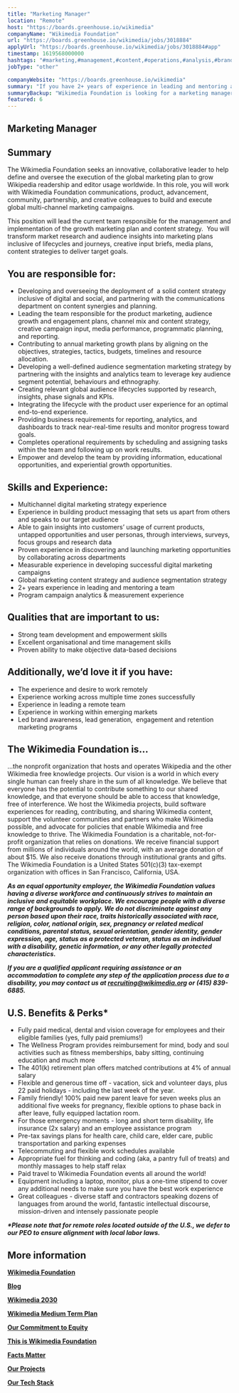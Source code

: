 ```yaml
---
title: "Marketing Manager"
location: "Remote"
host: "https://boards.greenhouse.io/wikimedia"
companyName: "Wikimedia Foundation"
url: "https://boards.greenhouse.io/wikimedia/jobs/3018884"
applyUrl: "https://boards.greenhouse.io/wikimedia/jobs/3018884#app"
timestamp: 1619568000000
hashtags: "#marketing,#management,#content,#operations,#analysis,#branding,#socialmedia,#monitoring,#office,#finance"
jobType: "other"

companyWebsite: "https://boards.greenhouse.io/wikimedia"
summary: "If you have 2+ years of experience in leading and mentoring a team, Wikimedia Foundation is looking for someone with your knowledge."
summaryBackup: "Wikimedia Foundation is looking for a marketing manager that has experience in: #marketing, #management, #content."
featured: 6
---
```


## Marketing Manager

## Summary

The Wikimedia Foundation seeks an innovative, collaborative leader to help define and oversee the execution of the global marketing plan to grow Wikipedia readership and editor usage worldwide. In this role, you will work with Wikimedia Foundation communications, product, advancement, community, partnership, and creative colleagues to build and execute global multi-channel marketing campaigns.

This position will lead the current team responsible for the management and implementation of the growth marketing plan and content strategy.  You will transform market research and audience insights into marketing plans inclusive of lifecycles and journeys, creative input briefs, media plans, content strategies to deliver target goals.  

## You are responsible for:

*   Developing and overseeing the deployment of  a solid content strategy inclusive of digital and social, and partnering with the communications department on content synergies and planning.
*   Leading the team responsible for the product marketing, audience growth and engagement plans, channel mix and content strategy, creative campaign input, media performance, programmatic planning, and reporting.
*   Contributing to annual marketing growth plans by aligning on the objectives, strategies, tactics, budgets, timelines and resource allocation.
*   Developing a well-defined audience segmentation marketing strategy by partnering with the insights and analytics team to leverage key audience segment potential, behaviours and ethnography.
*   Creating relevant global audience lifecycles supported by research, insights, phase signals and KPIs.
*   Integrating the lifecycle with the product user experience for an optimal end-to-end experience.
*   Providing business requirements for reporting, analytics, and dashboards to track near-real-time results and monitor progress toward goals.  
*   Completes operational requirements by scheduling and assigning tasks within the team and following up on work results.
*   Empower and develop the team by providing information, educational opportunities, and experiential growth opportunities.

## Skills and Experience:

*   Multichannel digital marketing strategy experience
*   Experience in building product messaging that sets us apart from others and speaks to our target audience
*   Able to gain insights into customers’ usage of current products, untapped opportunities and user personas, through interviews, surveys, focus groups and research data
*   Proven experience in discovering and launching marketing opportunities by collaborating across departments
*   Measurable experience in developing successful digital marketing campaigns
*   Global marketing content strategy and audience segmentation strategy
*   2+ years experience in leading and mentoring a team
*   Program campaign analytics & measurement experience

## Qualities that are important to us:

*   Strong team development and empowerment skills
*   Excellent organisational and time management skills
*   Proven ability to make objective data-based decisions  

## Additionally, we’d love it if you have:

*   The experience and desire to work remotely
*   Experience working across multiple time zones successfully
*   Experience in leading a remote team
*   Experience in working within emerging markets
*   Led brand awareness, lead generation,  engagement and retention marketing programs

## The Wikimedia Foundation is... 

...the nonprofit organization that hosts and operates Wikipedia and the other Wikimedia free knowledge projects. Our vision is a world in which every single human can freely share in the sum of all knowledge. We believe that everyone has the potential to contribute something to our shared knowledge, and that everyone should be able to access that knowledge, free of interference. We host the Wikimedia projects, build software experiences for reading, contributing, and sharing Wikimedia content, support the volunteer communities and partners who make Wikimedia possible, and advocate for policies that enable Wikimedia and free knowledge to thrive. The Wikimedia Foundation is a charitable, not-for-profit organization that relies on donations. We receive financial support from millions of individuals around the world, with an average donation of about $15. We also receive donations through institutional grants and gifts. The Wikimedia Foundation is a United States 501(c)(3) tax-exempt organization with offices in San Francisco, California, USA.

**_As an equal opportunity employer, the Wikimedia Foundation values having a diverse workforce and continuously strives to maintain an inclusive and equitable workplace. We encourage people with a diverse range of backgrounds to apply. We do not discriminate against any person based upon their race, traits historically associated with race, religion, color, national origin, sex, pregnancy or related medical conditions, parental status, sexual orientation, gender identity, gender expression, age, status as a protected veteran, status as an individual with a disability, genetic information, or any other legally protected characteristics._**

**_If you are a qualified applicant requiring assistance or an accommodation to complete any step of the application process due to a disability, you may contact us at recruiting@wikimedia.org or (415) 839-6885._**

## U.S. Benefits & Perks\*

*   Fully paid medical, dental and vision coverage for employees and their eligible families (yes, fully paid premiums!)
*   The Wellness Program provides reimbursement for mind, body and soul activities such as fitness memberships, baby sitting, continuing education and much more
*   The 401(k) retirement plan offers matched contributions at 4% of annual salary
*   Flexible and generous time off - vacation, sick and volunteer days, plus 22 paid holidays - including the last week of the year.
*   Family friendly! 100% paid new parent leave for seven weeks plus an additional five weeks for pregnancy, flexible options to phase back in after leave, fully equipped lactation room.
*   For those emergency moments - long and short term disability, life insurance (2x salary) and an employee assistance program
*   Pre-tax savings plans for health care, child care, elder care, public transportation and parking expenses
*   Telecommuting and flexible work schedules available
*   Appropriate fuel for thinking and coding (aka, a pantry full of treats) and monthly massages to help staff relax
*   Paid travel to Wikimedia Foundation events all around the world!
*   Equipment including a laptop, monitor, plus a one-time stipend to cover any additional needs to make sure you have the best work experience
*   Great colleagues - diverse staff and contractors speaking dozens of languages from around the world, fantastic intellectual discourse, mission-driven and intensely passionate people

**_\*Please note that for remote roles located outside of the U.S., we defer to our PEO to ensure alignment with local labor laws._**

## More information

[**Wikimedia Foundation**](https://wikimediafoundation.org/)

[**Blog**](https://wikimediafoundation.org/news/)

[**Wikimedia 2030**](https://meta.wikimedia.org/wiki/Strategy/Wikimedia_movement/2017)

[**Wikimedia Medium Term Plan**](https://meta.wikimedia.org/wiki/Wikimedia_Foundation_Medium-term_plan_2019)

[**Our Commitment to Equity**](https://medium.com/freely-sharing-the-sum-of-all-knowledge/we-stand-for-racial-justice-49c31afbabca)

[**This is Wikimedia Foundation**](https://www.youtube.com/watch?v=OQzZI0l3IOw) 

[**Facts Matter**](https://www.youtube.com/watch?v=xQ4ba28-oGs)

[**Our Projects**](https://wikimediafoundation.org/wiki/Our_projects)

[**Our Tech Stack**](https://techblog.wikimedia.org/)



